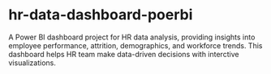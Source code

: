 # hr-data-dashboard-poerbi
A Power BI dashboard project for HR data analysis, providing insights into employee performance, attrition, demographics, and workforce trends. This dashboard helps HR team make data-driven decisions with interctive visualizations.
